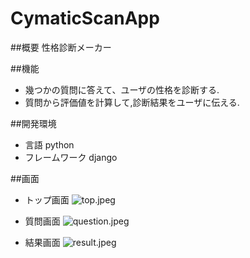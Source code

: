 # CymaticScanApp
##概要
性格診断メーカー

##機能
* 幾つかの質問に答えて、ユーザの性格を診断する.
* 質問から評価値を計算して,診断結果をユーザに伝える.

##開発環境
* 言語 python
* フレームワーク django

##画面
* トップ画面
![top.jpeg](https://raw.githubusercontent.com/MuslePainBrothers/CymaticScanApp/develop/screen_shot/top.jpeg)

* 質問画面
![question.jpeg](https://raw.githubusercontent.com/MuslePainBrothers/CymaticScanApp/develop/screen_shot/question.jpeg)

* 結果画面
![result.jpeg](https://raw.githubusercontent.com/MuslePainBrothers/CymaticScanApp/develop/screen_shot/result.jpeg)
